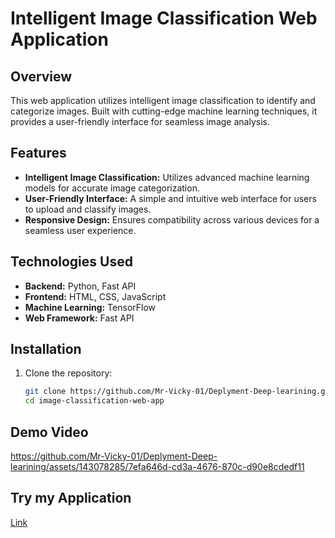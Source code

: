 # Intelligent Image Classification Web Application

## Overview

This web application utilizes intelligent image classification to identify and categorize images. Built with cutting-edge machine learning techniques, it provides a user-friendly interface for seamless image analysis.

## Features

- **Intelligent Image Classification:** Utilizes advanced machine learning models for accurate image categorization.
- **User-Friendly Interface:** A simple and intuitive web interface for users to upload and classify images.
- **Responsive Design:** Ensures compatibility across various devices for a seamless user experience.

## Technologies Used

- **Backend:** Python, Fast API
- **Frontend:** HTML, CSS, JavaScript
- **Machine Learning:** TensorFlow
- **Web Framework:** Fast API

## Installation

1. Clone the repository:

   ```bash
   git clone https://github.com/Mr-Vicky-01/Deplyment-Deep-learining.git
   cd image-classification-web-app


## Demo Video

https://github.com/Mr-Vicky-01/Deplyment-Deep-learining/assets/143078285/7efa646d-cd3a-4676-870c-d90e8cdedf11

## Try my Application

[Link](https://huggingface.co/spaces/Mr-Vicky-01/web_app)


